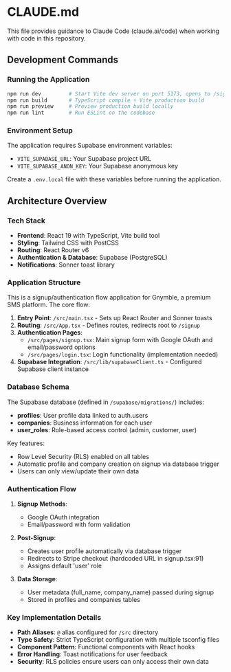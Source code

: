 # CLAUDE.md

This file provides guidance to Claude Code (claude.ai/code) when working with code in this repository.

## Development Commands

### Running the Application
```bash
npm run dev         # Start Vite dev server on port 5173, opens to /signup
npm run build       # TypeScript compile + Vite production build
npm run preview     # Preview production build locally
npm run lint        # Run ESLint on the codebase
```

### Environment Setup
The application requires Supabase environment variables:
- `VITE_SUPABASE_URL`: Your Supabase project URL
- `VITE_SUPABASE_ANON_KEY`: Your Supabase anonymous key

Create a `.env.local` file with these variables before running the application.

## Architecture Overview

### Tech Stack
- **Frontend**: React 19 with TypeScript, Vite build tool
- **Styling**: Tailwind CSS with PostCSS
- **Routing**: React Router v6
- **Authentication & Database**: Supabase (PostgreSQL)
- **Notifications**: Sonner toast library

### Application Structure

This is a signup/authentication flow application for Gnymble, a premium SMS platform. The core flow:

1. **Entry Point**: `/src/main.tsx` - Sets up React Router and Sonner toasts
2. **Routing**: `/src/App.tsx` - Defines routes, redirects root to `/signup`
3. **Authentication Pages**:
   - `/src/pages/signup.tsx`: Main signup form with Google OAuth and email/password options
   - `/src/pages/login.tsx`: Login functionality (implementation needed)
4. **Supabase Integration**: `/src/lib/supabaseClient.ts` - Configured Supabase client instance

### Database Schema

The Supabase database (defined in `/supabase/migrations/`) includes:

- **profiles**: User profile data linked to auth.users
- **companies**: Business information for each user
- **user_roles**: Role-based access control (admin, customer, user)

Key features:
- Row Level Security (RLS) enabled on all tables
- Automatic profile and company creation on signup via database trigger
- Users can only view/update their own data

### Authentication Flow

1. **Signup Methods**:
   - Google OAuth integration
   - Email/password with form validation
   
2. **Post-Signup**:
   - Creates user profile automatically via database trigger
   - Redirects to Stripe checkout (hardcoded URL in signup.tsx:91)
   - Assigns default 'user' role

3. **Data Storage**:
   - User metadata (full_name, company_name) passed during signup
   - Stored in profiles and companies tables

### Key Implementation Details

- **Path Aliases**: `@` alias configured for `/src` directory
- **Type Safety**: Strict TypeScript configuration with multiple tsconfig files
- **Component Pattern**: Functional components with React hooks
- **Error Handling**: Toast notifications for user feedback
- **Security**: RLS policies ensure users can only access their own data